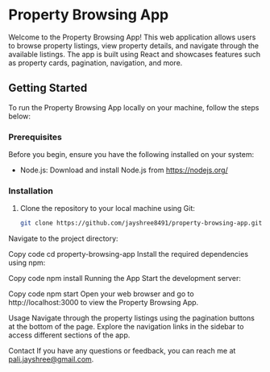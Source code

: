 # Property Browsing App

Welcome to the Property Browsing App! This web application allows users to browse property listings, view property details, and navigate through the available listings. The app is built using React and showcases features such as property cards, pagination, navigation, and more.

## Getting Started

To run the Property Browsing App locally on your machine, follow the steps below:

### Prerequisites

Before you begin, ensure you have the following installed on your system:

- Node.js: Download and install Node.js from https://nodejs.org/

### Installation

1. Clone the repository to your local machine using Git:

   ```bash
   git clone https://github.com/jayshree8491/property-browsing-app.git
Navigate to the project directory:


Copy code
cd property-browsing-app
Install the required dependencies using npm:


Copy code
npm install
Running the App
Start the development server:


Copy code
npm start
Open your web browser and go to http://localhost:3000 to view the Property Browsing App.

Usage
Navigate through the property listings using the pagination buttons at the bottom of the page.
Explore the navigation links in the sidebar to access different sections of the app.


Contact
If you have any questions or feedback, you can reach me at pali.jayshree@gmail.com.
